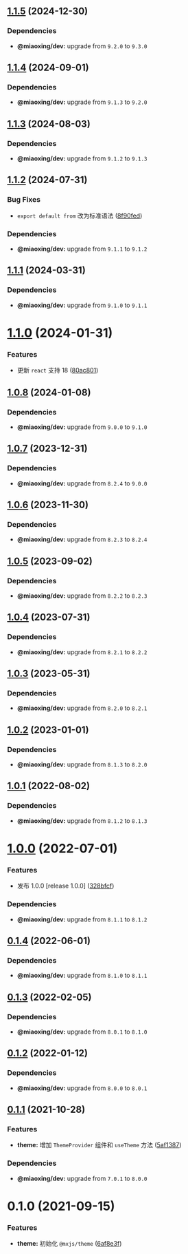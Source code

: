 ## [1.1.5](https://github.com/miaoxing/mxjs-theme/compare/v1.1.4...v1.1.5) (2024-12-30)





### Dependencies

* **@miaoxing/dev:** upgrade from `9.2.0` to `9.3.0`

## [1.1.4](https://github.com/miaoxing/mxjs-theme/compare/v1.1.3...v1.1.4) (2024-09-01)





### Dependencies

* **@miaoxing/dev:** upgrade from `9.1.3` to `9.2.0`

## [1.1.3](https://github.com/miaoxing/mxjs-theme/compare/v1.1.2...v1.1.3) (2024-08-03)





### Dependencies

* **@miaoxing/dev:** upgrade from `9.1.2` to `9.1.3`

## [1.1.2](https://github.com/miaoxing/mxjs-theme/compare/v1.1.1...v1.1.2) (2024-07-31)


### Bug Fixes

* `export default from` 改为标准语法 ([8f90fed](https://github.com/miaoxing/mxjs-theme/commit/8f90fedcc740632a0f57496eeddc0a190f3af5c8))





### Dependencies

* **@miaoxing/dev:** upgrade from `9.1.1` to `9.1.2`

## [1.1.1](https://github.com/miaoxing/mxjs-theme/compare/v1.1.0...v1.1.1) (2024-03-31)





### Dependencies

* **@miaoxing/dev:** upgrade from `9.1.0` to `9.1.1`

# [1.1.0](https://github.com/miaoxing/mxjs-theme/compare/v1.0.8...v1.1.0) (2024-01-31)


### Features

* 更新 `react` 支持 18 ([80ac801](https://github.com/miaoxing/mxjs-theme/commit/80ac80153dfcb9047c5fb0f79ca56cfb94bf0296))

## [1.0.8](https://github.com/miaoxing/mxjs-theme/compare/v1.0.7...v1.0.8) (2024-01-08)





### Dependencies

* **@miaoxing/dev:** upgrade from `9.0.0` to `9.1.0`

## [1.0.7](https://github.com/miaoxing/mxjs-theme/compare/v1.0.6...v1.0.7) (2023-12-31)





### Dependencies

* **@miaoxing/dev:** upgrade from `8.2.4` to `9.0.0`

## [1.0.6](https://github.com/miaoxing/mxjs-theme/compare/v1.0.5...v1.0.6) (2023-11-30)





### Dependencies

* **@miaoxing/dev:** upgrade from `8.2.3` to `8.2.4`

## [1.0.5](https://github.com/miaoxing/mxjs-theme/compare/v1.0.4...v1.0.5) (2023-09-02)





### Dependencies

* **@miaoxing/dev:** upgrade from `8.2.2` to `8.2.3`

## [1.0.4](https://github.com/miaoxing/mxjs-theme/compare/v1.0.3...v1.0.4) (2023-07-31)





### Dependencies

* **@miaoxing/dev:** upgrade from `8.2.1` to `8.2.2`

## [1.0.3](https://github.com/miaoxing/mxjs-theme/compare/v1.0.2...v1.0.3) (2023-05-31)





### Dependencies

* **@miaoxing/dev:** upgrade from `8.2.0` to `8.2.1`

## [1.0.2](https://github.com/miaoxing/mxjs-theme/compare/v1.0.1...v1.0.2) (2023-01-01)





### Dependencies

* **@miaoxing/dev:** upgrade from `8.1.3` to `8.2.0`

## [1.0.1](https://github.com/miaoxing/mxjs-theme/compare/v1.0.0...v1.0.1) (2022-08-02)





### Dependencies

* **@miaoxing/dev:** upgrade from `8.1.2` to `8.1.3`

# [1.0.0](https://github.com/miaoxing/mxjs-theme/compare/v0.1.4...v1.0.0) (2022-07-01)


### Features

* 发布 1.0.0 [release 1.0.0] ([328bfcf](https://github.com/miaoxing/mxjs-theme/commit/328bfcf7655dececb1a000b25a46d77fce7bc0e1))





### Dependencies

* **@miaoxing/dev:** upgrade from `8.1.1` to `8.1.2`

## [0.1.4](https://github.com/miaoxing/mxjs-theme/compare/v0.1.3...v0.1.4) (2022-06-01)





### Dependencies

* **@miaoxing/dev:** upgrade from `8.1.0` to `8.1.1`

## [0.1.3](https://github.com/miaoxing/mxjs-theme/compare/v0.1.2...v0.1.3) (2022-02-05)





### Dependencies

* **@miaoxing/dev:** upgrade from `8.0.1` to `8.1.0`

## [0.1.2](https://github.com/miaoxing/mxjs-theme/compare/v0.1.1...v0.1.2) (2022-01-12)





### Dependencies

* **@miaoxing/dev:** upgrade from `8.0.0` to `8.0.1`

## [0.1.1](https://github.com/miaoxing/mxjs-theme/compare/v0.1.0...v0.1.1) (2021-10-28)


### Features

* **theme:** 增加 `ThemeProvider` 组件和 `useTheme` 方法 ([5af1387](https://github.com/miaoxing/mxjs-theme/commit/5af1387b5a309d3b2da26eef4aa43b44efb5ca77))





### Dependencies

* **@miaoxing/dev:** upgrade from `7.0.1` to `8.0.0`

# 0.1.0 (2021-09-15)


### Features

* **theme:** 初始化 `@mxjs/theme` ([6af8e3f](https://github.com/miaoxing/mxjs-theme/commit/6af8e3f8885f0e8e7eb3701c9762ac21c317e019))
